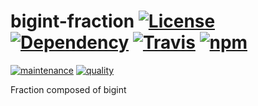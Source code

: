 # bigint-fraction [![License][license-image]][license-url] [![Dependency][depencency-image]][dependency-url] [![Travis][travis-image]][travis-url] [![npm][npm-image]][npm-url]

[![maintenance][maintenance-image]][npmsio-url] [![quality][quality-image]][npmsio-url]

Fraction composed of bigint

[depencency-image]:https://img.shields.io/librariesio/release/npm/bigint-fraction?logo=nodedotjs
[dependency-url]:https://npmjs.com/package/bigint-fraction?activeTab=dependencies
[license-image]:https://img.shields.io/github/license/kei-g/bigint-fraction
[license-url]:https://opensource.org/licenses/BSD-3-Clause
[maintenance-image]:https://img.shields.io/npms-io/maintenance-score/bigint-fraction?logo=npm
[npm-image]:https://img.shields.io/npm/v/bigint-fraction.svg?logo=npm
[npm-url]:https://npmjs.org/package/bigint-fraction
[npmsio-url]:https://npms.io/search?q=bigint-fraction
[quality-image]:https://img.shields.io/npms-io/quality-score/bigint-fraction?logo=npm
[travis-image]:https://img.shields.io/travis/kei-g/bigint-fraction/main.svg?logo=travis
[travis-url]:https://travis-ci.org/kei-g/bigint-fraction
